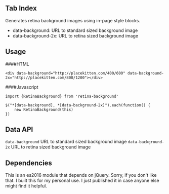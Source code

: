 Tab Index
---------

Generates retina background images using in-page style blocks.

 * data-background: URL to standard sized background image
 * data-background-2x: URL to retina sized background image
 
Usage
-----
####HTML

```
<div data-background="http://placekitten.com/400/600" data-background-2x="http://placekitten.com/800/1200"></div>
```

####Javascript

```
import {RetinaBackground} from 'retina-background'

$("*[data-background], *[data-background-2x]").each(function() {
    new RetinaBackground(this)
})
```

Data API
--------
`data-background` URL to standard sized background image
`data-background-2x` URL to retina sized background image

Dependencies
------------

This is an es2016 module that depends on jQuery. Sorry, if you don't like that. I built this for my personal use. I just published it in case anyone else might find it helpful. 

